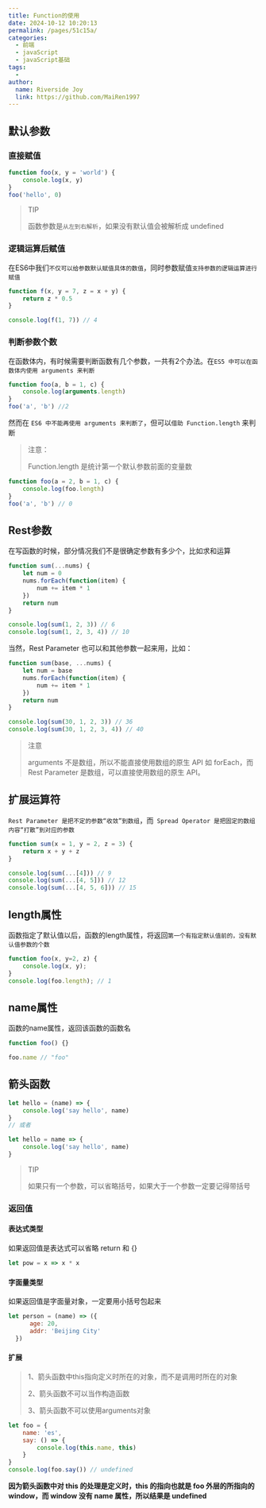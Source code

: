 ```yaml
---
title: Function的使用
date: 2024-10-12 10:20:13
permalink: /pages/51c15a/
categories:
  - 前端
  - javaScript
  - javaScript基础
tags:
  - 
author: 
  name: Riverside Joy
  link: https://github.com/MaiRen1997
---
```

## 默认参数

### 直接赋值

```js
function foo(x, y = 'world') {
    console.log(x, y)
}
foo('hello', 0)
```

> TIP
>
> 函数参数是`从左到右解析`，如果没有默认值会被解析成 undefined

### 逻辑运算后赋值

在ES6中我们`不仅可以给参数默认赋值具体的数值`，同时参数赋值`支持参数的逻辑运算进行赋值`

```js
function f(x, y = 7, z = x + y) {
    return z * 0.5
}

console.log(f(1, 7)) // 4
```

### 判断参数个数

在函数体内，有时候需要判断函数有几个参数，一共有2个办法。在`ES5 中可以在函数体内使用 arguments 来判断`

```js
function foo(a, b = 1, c) {
    console.log(arguments.length)
}
foo('a', 'b') //2
```

然而在 `ES6 中不能再使用 arguments 来判断了`，但可以`借助 Function.length` 来判断

> 注意：
>
> Function.length 是统计第一个默认参数前面的变量数

```js
function foo(a = 2, b = 1, c) {
    console.log(foo.length)
}
foo('a', 'b') // 0
```

## Rest参数

在写函数的时候，部分情况我们不是很确定参数有多少个，比如求和运算

```js
function sum(...nums) {
    let num = 0
    nums.forEach(function(item) {
        num += item * 1
    })
    return num
}

console.log(sum(1, 2, 3)) // 6
console.log(sum(1, 2, 3, 4)) // 10
```

当然，Rest Parameter 也可以和其他参数一起来用，比如：

```js
function sum(base, ...nums) {
    let num = base
    nums.forEach(function(item) {
        num += item * 1
    })
    return num
}

console.log(sum(30, 1, 2, 3)) // 36
console.log(sum(30, 1, 2, 3, 4)) // 40
```

> 注意
>
> arguments 不是数组，所以不能直接使用数组的原生 API 如 forEach，而 Rest Parameter 是数组，可以直接使用数组的原生 API。

## 扩展运算符

`Rest Parameter 是把不定的参数“收敛”到数组`，而` Spread Operator 是把固定的数组内容“打散”到对应的参数`

```js
function sum(x = 1, y = 2, z = 3) {
    return x + y + z
}

console.log(sum(...[4])) // 9
console.log(sum(...[4, 5])) // 12
console.log(sum(...[4, 5, 6])) // 15
```

## length属性

函数指定了默认值以后，函数的length属性，将返回`第一个有指定默认值前的，没有默认值参数的个数`

```js
function foo(x, y=2, z) {
    console.log(x, y);
}
console.log(foo.length); // 1
```

## name属性

函数的name属性，返回该函数的函数名

```js
function foo() {}

foo.name // "foo"
```

## 箭头函数

```js
let hello = (name) => {
    console.log('say hello', name)
}
// 或者

let hello = name => {
    console.log('say hello', name)
}
```

> TIP
>
> 如果只有一个参数，可以省略括号，如果大于一个参数一定要记得带括号

### 返回值

#### 表达式类型

如果返回值是表达式可以省略 return 和 {}

```js
let pow = x => x * x
```

#### 字面量类型

如果返回值是字面量对象，一定要用小括号包起来

```js
let person = (name) => ({
      age: 20,
      addr: 'Beijing City'
  })
```

#### 扩展

> 1、箭头函数中this指向定义时所在的对象，而不是调用时所在的对象
>
> 2、箭头函数不可以当作构造函数
>
> 3、箭头函数不可以使用arguments对象

```js
let foo = {
    name: 'es',
    say: () => {
        console.log(this.name, this)
    }
}
console.log(foo.say()) // undefined
```

**因为箭头函数中对 this 的处理是定义时，this 的指向也就是 foo 外层的所指向的 window，而 window 没有 name 属性，所以结果是 undefined**

# 